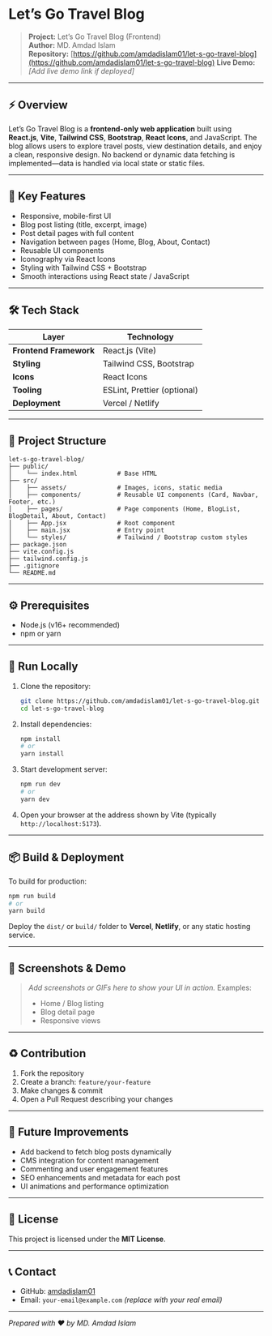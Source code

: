 # Let’s Go Travel Blog

> **Project:** Let’s Go Travel Blog (Frontend)
> </br>
> **Author:** MD. Amdad Islam
> </br>
> **Repository:** [https://github.com/amdadislam01/let-s-go-travel-blog](https://github.com/amdadislam01/let-s-go-travel-blog)
> **Live Demo:** *[Add live demo link if deployed]*

---

## ⚡ Overview

Let’s Go Travel Blog is a **frontend-only web application** built using **React.js**, **Vite**, **Tailwind CSS**, **Bootstrap**, **React Icons**, and JavaScript. The blog allows users to explore travel posts, view destination details, and enjoy a clean, responsive design. No backend or dynamic data fetching is implemented—data is handled via local state or static files.

---

## 🎯 Key Features

* Responsive, mobile-first UI
* Blog post listing (title, excerpt, image)
* Post detail pages with full content
* Navigation between pages (Home, Blog, About, Contact)
* Reusable UI components
* Iconography via React Icons
* Styling with Tailwind CSS + Bootstrap
* Smooth interactions using React state / JavaScript

---

## 🛠 Tech Stack

| Layer                  | Technology                  |
| ---------------------- | --------------------------- |
| **Frontend Framework** | React.js (Vite)             |
| **Styling**            | Tailwind CSS, Bootstrap     |
| **Icons**              | React Icons                 |
| **Tooling**            | ESLint, Prettier (optional) |
| **Deployment**         | Vercel / Netlify            |

---

## 📁 Project Structure

```
let-s-go-travel-blog/
├── public/
│    └── index.html           # Base HTML
├── src/
│    ├── assets/              # Images, icons, static media
│    ├── components/          # Reusable UI components (Card, Navbar, Footer, etc.)
│    ├── pages/               # Page components (Home, BlogList, BlogDetail, About, Contact)
│    ├── App.jsx              # Root component
│    ├── main.jsx             # Entry point
│    └── styles/              # Tailwind / Bootstrap custom styles
├── package.json
├── vite.config.js
├── tailwind.config.js
├── .gitignore
└── README.md
```

---

## ⚙️ Prerequisites

* Node.js (v16+ recommended)
* npm or yarn

---

## 🚀 Run Locally

1. Clone the repository:

   ```bash
   git clone https://github.com/amdadislam01/let-s-go-travel-blog.git
   cd let-s-go-travel-blog
   ```

2. Install dependencies:

   ```bash
   npm install
   # or
   yarn install
   ```

3. Start development server:

   ```bash
   npm run dev
   # or
   yarn dev
   ```

4. Open your browser at the address shown by Vite (typically `http://localhost:5173`).

---

## 📦 Build & Deployment

To build for production:

```bash
npm run build
# or
yarn build
```

Deploy the `dist/` or `build/` folder to **Vercel**, **Netlify**, or any static hosting service.

---

## 📸 Screenshots & Demo

> *Add screenshots or GIFs here to show your UI in action.*
> Examples:
>
> * Home / Blog listing
> * Blog detail page
> * Responsive views

---

## ♻️ Contribution

1. Fork the repository
2. Create a branch: `feature/your-feature`
3. Make changes & commit
4. Open a Pull Request describing your changes

---

## 🚀 Future Improvements

* Add backend to fetch blog posts dynamically
* CMS integration for content management
* Commenting and user engagement features
* SEO enhancements and metadata for each post
* UI animations and performance optimization

---

## 📝 License

This project is licensed under the **MIT License**.

---

## 📞 Contact

* GitHub: [amdadislam01](https://github.com/amdadislam01)
* Email: `your-email@example.com` *(replace with your real email)*

---

*Prepared with ❤️ by MD. Amdad Islam*
